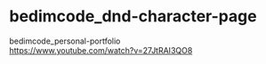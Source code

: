 # bedimcode_dnd-character-page
 
bedimcode_personal-portfolio <br>
https://www.youtube.com/watch?v=27JtRAI3QO8
